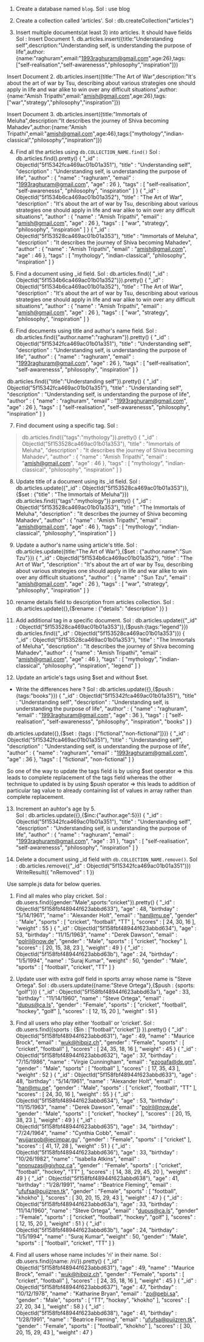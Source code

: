 1. Create a database named `blog`.
Sol :  use blog

2. Create a collection called 'articles'.
Sol : db.createCollection("articles")

3. Insert multiple documents(at least 3) into articles. It should have fields
Sol : 
Insert Document 1. 
db.articles.insert({title:"Understanding self",description:"Understanding self, is understanding the purpose of life",author:{name:"raghuram",email:"1993raghuram@gmail.com",age:26},tags:["self-realisation","self-awarenesss","philosophy","inspiration"]})

Insert Document 2.
db.articles.insert({title:"The Art of War",description:"It's about the art of war by Tsu, describing about various strategies one should apply in life and war alike to win over any difficult situations",author:{name:"Amish Tripathi",email:"amish@gmail.com",age:26},tags:["war","strategy","philosophy","inspiration"]})

Insert Document 3.
db.articles.insert({title:"Immortals of Meluha",description:"It describes the journey of Shiva becoming Mahadev",author:{name:"Amish Tripathi",email:"amish@gmail.com",age:46},tags:["mythology","indian-classical","philosophy","inspiration"]})


4. Find all the articles using `db.COLLECTION_NAME.find()`
Sol : db.articles.find().pretty()
{
	"_id" : ObjectId("5f15342fca469ac01b01a351"),
	"title" : "Understanding self",
	"description" : "Understanding self, is understanding the purpose of life",
	"author" : {
		"name" : "raghuram",
		"email" : "1993raghuram@gmail.com",
		"age" : 26
	},
	"tags" : [
		"self-realisation",
		"self-awarenesss",
		"philosophy",
		"inspiration"
	]
}
{
	"_id" : ObjectId("5f1534b6ca469ac01b01a352"),
	"title" : "The Art of War",
	"description" : "It's about the art of war by Tsu, describing about various strategies one should apply in life and war alike to win over any difficult situations",
	"author" : {
		"name" : "Amish Tripathi",
		"email" : "amish@gmail.com",
		"age" : 26
	},
	"tags" : [
		"war",
		"strategy",
		"philosophy",
		"inspiration"
	]
}
{
	"_id" : ObjectId("5f153528ca469ac01b01a353"),
	"title" : "Immortals of Meluha",
	"description" : "It describes the journey of Shiva becoming Mahadev",
	"author" : {
		"name" : "Amish Tripathi",
		"email" : "amish@gmail.com",
		"age" : 46
	},
	"tags" : [
		"mythology",
		"indian-classical",
		"philosophy",
		"inspiration"
	]
}


5. Find a document using _id field.
Sol : db.articles.find({ "_id" : ObjectId("5f1534b6ca469ac01b01a352")}).pretty()
{
	"_id" : ObjectId("5f1534b6ca469ac01b01a352"),
	"title" : "The Art of War",
	"description" : "It's about the art of war by Tsu, describing about various strategies one should apply in life and war alike to win over any difficult situations",
	"author" : {
		"name" : "Amish Tripathi",
		"email" : "amish@gmail.com",
		"age" : 26
	},
	"tags" : [
		"war",
		"strategy",
		"philosophy",
		"inspiration"
	]
}


6. Find documents using title and author's name field.
Sol : db.articles.find({"author.name":"raghuram"}).pretty()
{
	"_id" : ObjectId("5f15342fca469ac01b01a351"),
	"title" : "Understanding self",
	"description" : "Understanding self, is understanding the purpose of life",
	"author" : {
		"name" : "raghuram",
		"email" : "1993raghuram@gmail.com",
		"age" : 26
	},
	"tags" : [
		"self-realisation",
		"self-awarenesss",
		"philosophy",
		"inspiration"
	]
}

db.articles.find({"title":"Understanding self"}).pretty()
{
	"_id" : ObjectId("5f15342fca469ac01b01a351"),
	"title" : "Understanding self",
	"description" : "Understanding self, is understanding the purpose of life",
	"author" : {
		"name" : "raghuram",
		"email" : "1993raghuram@gmail.com",
		"age" : 26
	},
	"tags" : [
		"self-realisation",
		"self-awarenesss",
		"philosophy",
		"inspiration"
	]
}



7. Find document using a specific tag.
Sol : 
> db.articles.find({"tags":"mythology"}).pretty()
{
	"_id" : ObjectId("5f153528ca469ac01b01a353"),
	"title" : "Immortals of Meluha",
	"description" : "It describes the journey of Shiva becoming Mahadev",
	"author" : {
		"name" : "Amish Tripathi",
		"email" : "amish@gmail.com",
		"age" : 46
	},
	"tags" : [
		"mythology",
		"indian-classical",
		"philosophy",
		"inspiration"
	]
}


8. Update title of a document using its _id field.
Sol : 
db.articles.update({"_id" : ObjectId("5f153528ca469ac01b01a353")},{$set : {"title" : "The Immortals of Meluha"}})
db.articles.find({"tags":"mythology"}).pretty()
{
	"_id" : ObjectId("5f153528ca469ac01b01a353"),
	"title" : "The Immortals of Meluha",
	"description" : "It describes the journey of Shiva becoming Mahadev",
	"author" : {
		"name" : "Amish Tripathi",
		"email" : "amish@gmail.com",
		"age" : 46
	},
	"tags" : [
		"mythology",
		"indian-classical",
		"philosophy",
		"inspiration"
	]
}


9. Update a author's name using article's title.
Sol : db.articles.update({title:"The Art of War"},{$set : {"author.name":"Sun Tzu"}})
{
	"_id" : ObjectId("5f1534b6ca469ac01b01a352"),
	"title" : "The Art of War",
	"description" : "It's about the art of war by Tsu, describing about various strategies one should apply in life and war alike to win over any difficult situations",
	"author" : {
		"name" : "Sun Tzu",
		"email" : "amish@gmail.com",
		"age" : 26
	},
	"tags" : [
		"war",
		"strategy",
		"philosophy",
		"inspiration"
	]
}


10. rename details field to description from articles collection. 
Sol : db.articles.update({},{$rename : {"details": "description" }} )


11. Add additional tag in a specific document.
Sol : db.articles.update({"_id" : ObjectId("5f153528ca469ac01b01a353")},{$push:{tags:"legend"}})
db.articles.find({"_id" : ObjectId("5f153528ca469ac01b01a353")})
{ "_id" : ObjectId("5f153528ca469ac01b01a353"), "title" : "The Immortals of Meluha", "description" : "It describes the journey of Shiva becoming Mahadev", "author" : { "name" : "Amish Tripathi", "email" : "amish@gmail.com", "age" : 46 }, "tags" : [ "mythology", "indian-classical", "philosophy", "inspiration", "legend" ] }


12. Update an article's tags using $set and without $set.
  - Write the differences here ?
Sol : db.articles.update({},{$push : {tags:"books"}})
{
	"_id" : ObjectId("5f15342fca469ac01b01a351"),
	"title" : "Understanding self",
	"description" : "Understanding self, is understanding the purpose of life",
	"author" : {
		"name" : "raghuram",
		"email" : "1993raghuram@gmail.com",
		"age" : 36
	},
	"tags" : [
		"self-realisation",
		"self-awarenesss",
		"philosophy",
		"inspiration",
		"books"
	]
}

db.articles.update({},{$set : {tags : ["fictional","non-fictional"]}})
{
	"_id" : ObjectId("5f15342fca469ac01b01a351"),
	"title" : "Understanding self",
	"description" : "Understanding self, is understanding the purpose of life",
	"author" : {
		"name" : "raghuram",
		"email" : "1993raghuram@gmail.com",
		"age" : 36
	},
	"tags" : [
		"fictional",
		"non-fictional"
	]
}

So one of the way to update the tags field is by using $set operator => this leads to complete replacement of the tags field whereas the other technique to updated is by using $push operator => this leads to addition of particular tag value to already containing list of values in array rather than complete replacement.


13. Increment an auhtor's age by 5.  
Sol : db.articles.update({},{$inc:{"author.age":5}})
{
	"_id" : ObjectId("5f15342fca469ac01b01a351"),
	"title" : "Understanding self",
	"description" : "Understanding self, is understanding the purpose of life",
	"author" : {
		"name" : "raghuram",
		"email" : "1993raghuram@gmail.com",
		"age" : 31
	},
	"tags" : [
		"self-realisation",
		"self-awarenesss",
		"philosophy",
		"inspiration"
	]
}


14. Delete a document using _id field with `db.COLLECTION_NAME.remove()`.
Sol : db.articles.remove({"_id" : ObjectId("5f15342fca469ac01b01a351")})
WriteResult({ "nRemoved" : 1 })

Use sample.js data for below queries.

1. Find all males who play cricket.
Sol : db.users.find({gender:"Male",sports:"cricket"}).pretty()
{
	"_id" : ObjectId("5f158fbf48944f623abbd633"),
	"age" : 48,
	"birthday" : "5/14/1961",
	"name" : "Alexander Holt",
	"email" : "han@mu.pe",
	"gender" : "Male",
	"sports" : [
		"cricket",
		"football",
		"TT"
	],
	"scores" : [
		24,
		30,
		16
	],
	"weight" : 55
}
{
	"_id" : ObjectId("5f158fbf48944f623abbd634"),
	"age" : 53,
	"birthday" : "11/15/1963",
	"name" : "Derek Dawson",
	"email" : "polril@now.de",
	"gender" : "Male",
	"sports" : [
		"cricket",
		"hockey"
	],
	"scores" : [
		20,
		15,
		38,
		23
	],
	"weight" : 49
}
{
	"_id" : ObjectId("5f158fbf48944f623abbd63b"),
	"age" : 24,
	"birthday" : "1/5/1994",
	"name" : "Suraj Kumar",
	"weight" : 50,
	"gender" : "Male",
	"sports" : [
		"football",
		"cricket",
		"TT"
	]
}

2. Update user with extra golf field in sports array whose name is "Steve Ortega".
Sol : db.users.update({name:"Steve Ortega"},{$push : {sports: "golf"}})
{
	"_id" : ObjectId("5f158fbf48944f623abbd63a"),
	"age" : 33,
	"birthday" : "11/14/1960",
	"name" : "Steve Ortega",
	"email" : "dupus@ca.ls",
	"gender" : "Female",
	"sports" : [
		"cricket",
		"football",
		"hockey",
		"golf"
	],
	"scores" : [
		12,
		15,
		20
	],
	"weight" : 51
}


3. Find all users who play either 'football' or 'cricket'.
Sol : db.users.find({sports : {$in : ["football","cricket"]} }).pretty()
{
	"_id" : ObjectId("5f158fbf48944f623abbd631"),
	"age" : 49,
	"name" : "Maurice Brock",
	"email" : "wuk@hibpiz.ch",
	"gender" : "Female",
	"sports" : [
		"cricket",
		"football"
	],
	"scores" : [
		24,
		35,
		18,
		16
	],
	"weight" : 45
}
{
	"_id" : ObjectId("5f158fbf48944f623abbd632"),
	"age" : 37,
	"birthday" : "7/15/1986",
	"name" : "Virgie Cunningham",
	"email" : "ezogafa@de.gm",
	"gender" : "Male",
	"sports" : [
		"football"
	],
	"scores" : [
		17,
		35,
		43
	],
	"weight" : 52
}
{
	"_id" : ObjectId("5f158fbf48944f623abbd633"),
	"age" : 48,
	"birthday" : "5/14/1961",
	"name" : "Alexander Holt",
	"email" : "han@mu.pe",
	"gender" : "Male",
	"sports" : [
		"cricket",
		"football",
		"TT"
	],
	"scores" : [
		24,
		30,
		16
	],
	"weight" : 55
}
{
	"_id" : ObjectId("5f158fbf48944f623abbd634"),
	"age" : 53,
	"birthday" : "11/15/1963",
	"name" : "Derek Dawson",
	"email" : "polril@now.de",
	"gender" : "Male",
	"sports" : [
		"cricket",
		"hockey"
	],
	"scores" : [
		20,
		15,
		38,
		23
	],
	"weight" : 49
}
{
	"_id" : ObjectId("5f158fbf48944f623abbd635"),
	"age" : 34,
	"birthday" : "7/24/1964",
	"name" : "Cynthia Cobb",
	"email" : "wujjarpob@jecimpar.gu",
	"gender" : "Female",
	"sports" : [
		"cricket"
	],
	"scores" : [
		41,
		17,
		28
	],
	"weight" : 51
}
{
	"_id" : ObjectId("5f158fbf48944f623abbd636"),
	"age" : 33,
	"birthday" : "10/26/1982",
	"name" : "Isabella Atkins",
	"email" : "ononuzas@givhoz.ca",
	"gender" : "Female",
	"sports" : [
		"cricket",
		"football",
		"hockey",
		"TT"
	],
	"scores" : [
		14,
		38,
		29,
		45,
		20
	],
	"weight" : 49
}
{
	"_id" : ObjectId("5f158fbf48944f623abbd638"),
	"age" : 41,
	"birthday" : "1/28/1991",
	"name" : "Beatrice Fleming",
	"email" : "ufufsa@pujizren.tk",
	"gender" : "Female",
	"sports" : [
		"football",
		"khokho"
	],
	"scores" : [
		30,
		20,
		15,
		29,
		43
	],
	"weight" : 47
}
{
	"_id" : ObjectId("5f158fbf48944f623abbd63a"),
	"age" : 33,
	"birthday" : "11/14/1960",
	"name" : "Steve Ortega",
	"email" : "dupus@ca.ls",
	"gender" : "Female",
	"sports" : [
		"cricket",
		"football",
		"hockey",
		"golf"
	],
	"scores" : [
		12,
		15,
		20
	],
	"weight" : 51
}
{
	"_id" : ObjectId("5f158fbf48944f623abbd63b"),
	"age" : 24,
	"birthday" : "1/5/1994",
	"name" : "Suraj Kumar",
	"weight" : 50,
	"gender" : "Male",
	"sports" : [
		"football",
		"cricket",
		"TT"
	]
}


4. Find all users whose name includes 'ri' in their name.
Sol : db.users.find({name: /ri/}).pretty()
{
	"_id" : ObjectId("5f158fbf48944f623abbd631"),
	"age" : 49,
	"name" : "Maurice Brock",
	"email" : "wuk@hibpiz.ch",
	"gender" : "Female",
	"sports" : [
		"cricket",
		"football"
	],
	"scores" : [
		24,
		35,
		18,
		16
	],
	"weight" : 45
}
{
	"_id" : ObjectId("5f158fbf48944f623abbd637"),
	"age" : 47,
	"birthday" : "10/12/1978",
	"name" : "Katharine Bryan",
	"email" : "zo@pebi.sa",
	"gender" : "Male",
	"sports" : [
		"TT",
		"hockey",
		"khokho"
	],
	"scores" : [
		27,
		20,
		34
	],
	"weight" : 58
}
{
	"_id" : ObjectId("5f158fbf48944f623abbd638"),
	"age" : 41,
	"birthday" : "1/28/1991",
	"name" : "Beatrice Fleming",
	"email" : "ufufsa@pujizren.tk",
	"gender" : "Female",
	"sports" : [
		"football",
		"khokho"
	],
	"scores" : [
		30,
		20,
		15,
		29,
		43
	],
	"weight" : 47
}
